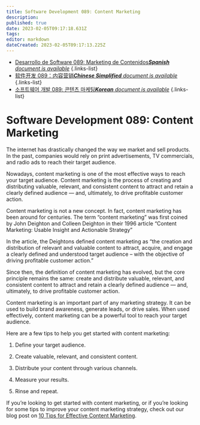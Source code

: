 ```yaml
---
title: Software Development 089: Content Marketing
description: 
published: true
date: 2023-02-05T09:17:18.631Z
tags: 
editor: markdown
dateCreated: 2023-02-05T09:17:13.225Z
---
```


- [Desarrollo de Software 089: Marketing de Contenidos***Spanish** document is available*](/es/Knowledge-base/Software-Development/Learning/software-development-089-content-marketing)
{.links-list}
- [软件开发 089：内容营销***Chinese Simplified** document is available*](/zh/Knowledge-base/Software-Development/Learning/software-development-089-content-marketing)
{.links-list}
- [소프트웨어 개발 089: 콘텐츠 마케팅***Korean** document is available*](/ko/Knowledge-base/Software-Development/Learning/software-development-089-content-marketing)
{.links-list}


# Software Development 089: Content Marketing

The internet has drastically changed the way we market and sell products. In the past, companies would rely on print advertisements, TV commercials, and radio ads to reach their target audience. 

Nowadays, content marketing is one of the most effective ways to reach your target audience. Content marketing is the process of creating and distributing valuable, relevant, and consistent content to attract and retain a clearly defined audience — and, ultimately, to drive profitable customer action. 

Content marketing is not a new concept. In fact, content marketing has been around for centuries. The term “content marketing” was first coined by John Deighton and Colleen Deighton in their 1996 article “Content Marketing: Usable Insight and Actionable Strategy” 

In the article, the Deightons defined content marketing as “the creation and distribution of relevant and valuable content to attract, acquire, and engage a clearly defined and understood target audience – with the objective of driving profitable customer action.” 

Since then, the definition of content marketing has evolved, but the core principle remains the same: create and distribute valuable, relevant, and consistent content to attract and retain a clearly defined audience — and, ultimately, to drive profitable customer action. 

Content marketing is an important part of any marketing strategy. It can be used to build brand awareness, generate leads, or drive sales. When used effectively, content marketing can be a powerful tool to reach your target audience. 

Here are a few tips to help you get started with content marketing:

1. Define your target audience.

2. Create valuable, relevant, and consistent content.

3. Distribute your content through various channels.

4. Measure your results.

5. Rinse and repeat.

If you’re looking to get started with content marketing, or if you’re looking for some tips to improve your content marketing strategy, check out our blog post on [10 Tips for Effective Content Marketing](https://www.business2community.com/content-marketing/10-tips-for-effective-content-marketing-02087511).